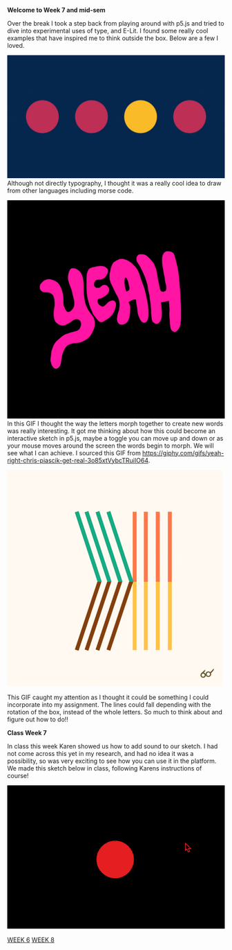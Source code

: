 **Welcome to Week 7 and mid-sem**

Over the break I took a step back from playing around with p5.js and tried to dive into experimental uses of type, and E-Lit. I found some really cool examples that have inspired me to think outside the box. Below are a few I loved.

![](morsecode.gif)
Although not directly typography, I thought it was a really cool idea to draw from other languages including morse code. 

![](yeahright.gif)
In this GIF I thought the way the letters morph together to create new words was really interesting. It got me thinking about how this could become an interactive sketch in p5.js, maybe a toggle you can move up and down or as your mouse moves around the screen the words begin to morph. We will see what I can achieve. I sourced this GIF from https://giphy.com/gifs/yeah-right-chris-piascik-get-real-3o85xtVybcTRuiIO64.

![](K.gif)

This GIF caught my attention as I thought it could be something I could incorporate into my assignment. The lines could fall depending with the rotation of the box, instead of the whole letters. So much to think about and figure out how to do!!

**Class Week 7**

In class this week Karen showed us how to add sound to our sketch. I had not come across this yet in my research, and had no idea it was a possibility, so was very exciting to see how you can use it in the platform. We made this sketch below in class, following Karens instructions of course!

![](dum.gif)

[WEEK 6](https://github.com/rubybrown101/codewordsstudio/tree/master/SKO1/week6) [WEEK 8](https://github.com/rubybrown101/codewordsstudio/tree/master/SKO1/week8)
